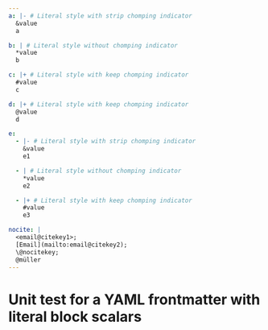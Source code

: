 ```yaml
---
a: |- # Literal style with strip chomping indicator
  &value
  a

b: | # Literal style without chomping indicator
  *value
  b

c: |+ # Literal style with keep chomping indicator
  #value
  c

d: |+ # Literal style with keep chomping indicator
  @value
  d

e:
  - |- # Literal style with strip chomping indicator
    &value
    e1

  - | # Literal style without chomping indicator
    *value
    e2

  - |+ # Literal style with keep chomping indicator
    #value
    e3

nocite: |
  <email@citekey1>;
  [Email](mailto:email@citekey2);
  \@nocitekey;
  @müller
---
```


# Unit test for a YAML frontmatter with literal block scalars
